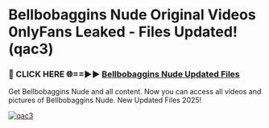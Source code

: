 # Bellbobaggins Nude Original Videos 0nlyFans Leaked - Files Updated! (qac3)

<h3>🔴 CLICK HERE 🌐==►► <a href="https://tinyurl.com/5h6xmrr3" rel="nofollow">Bellbobaggins Nude Updated Files</a></h3>

Get Bellbobaggins Nude and all content. Now you can access all videos and pictures of Bellbobaggins Nude. New Updated Files 2025!

[![qac3](https://i.imgur.com/KVD873Z.gif)](https://tinyurl.com/5h6xmrr3)
